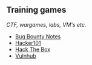 ## Training games
_CTF, wargames, labs, VM's etc._

* [Bug Bounty Notes](https://www.bugbountynotes.com/)
* [Hacker101](https://www.hacker101.com/)
* [Hack The Box](https://www.hackthebox.eu/)
* [Vulnhub](https://www.vulnhub.com/)
